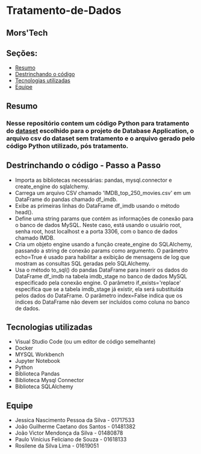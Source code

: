 # Tratamento-de-Dados
## Mors'Tech

## Seções:
- [Resumo](#resumo)
- [Destrinchando o código](#destrinchando-o-código---passo-a-passo)
- [Tecnologias utilizadas](#tecnologias-utilizadas)
- [Equipe](#equipe)



## Resumo
### Nesse repositório contem um código Python para tratamento do [dataset](https://www.kaggle.com/datasets/rajugc/imdb-top-250-movies-dataset) escolhido para o projeto de Database Application, o arquivo csv do dataset sem tratamento e o arquivo gerado pelo código Python utilizado, pós tratamento.

## Destrinchando o código - Passo a Passo

* Importa as bibliotecas necessárias: pandas, mysql.connector e create_engine do sqlalchemy.
* Carrega um arquivo CSV chamado 'IMDB_top_250_movies.csv' em um DataFrame do pandas chamado df_imdb.
* Exibe as primeiras linhas do DataFrame df_imdb usando o método head().
* Define uma string params que contém as informações de conexão para o banco de dados MySQL. Neste caso, está usando o usuário root, senha root, host localhost e a porta 3306, com o banco de dados chamado IMDB.
* Cria um objeto engine usando a função create_engine do SQLAlchemy, passando a string de conexão params como argumento. O parâmetro echo=True é usado para habilitar a exibição de mensagens de log que mostram as consultas SQL geradas pelo SQLAlchemy.
* Usa o método to_sql() do pandas DataFrame para inserir os dados do DataFrame df_imdb na tabela imdb_stage no banco de dados MySQL especificado pela conexão engine. O parâmetro if_exists='replace' especifica que se a tabela imdb_stage já existir, ela será substituída pelos dados do DataFrame. O parâmetro index=False indica que os índices do DataFrame não devem ser incluídos como coluna no banco de dados.

## Tecnologias utilizadas

* Visual Studio Code (ou um editor de código semelhante)
* Docker
* MYSQL Workbench
* Jupyter Notebook
* Python
* Biblioteca Pandas
* Biblioteca Mysql Connector
* Biblioteca SQLAlchemy



## Equipe

* Jessica Nascimento Pessoa da Silva - 01717533
* João Guilherme Caetano dos Santos - 01481382
* João Victor Mendonça da Silva - 01480878
* Paulo Vinícius Feliciano de Souza - 01618133
* Rosilene da Silva Lima - 01619051
